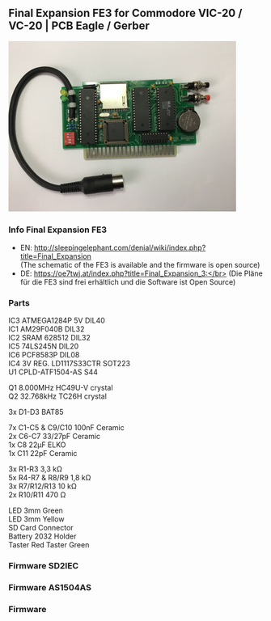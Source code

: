 ## Final Expansion FE3 for Commodore VIC-20 / VC-20 | PCB Eagle / Gerber
<img width="450" src="https://raw.githubusercontent.com/edi-z/FE3/master/images/FE3.jpg">

### Info Final Expansion FE3
* EN: http://sleepingelephant.com/denial/wiki/index.php?title=Final_Expansion </br>
(The schematic of the FE3 is available and the firmware is open source) 
* DE: https://oe7twj.at/index.php?title=Final_Expansion_3:</br>
(Die Pläne für die FE3 sind frei erhältlich und die Software ist Open Source)

### Parts
IC3 ATMEGA1284P 5V DIL40    
IC1 AM29F040B DIL32    
IC2 SRAM 628512 DIL32    
IC5 74LS245N DIL20    
IC6 PCF8583P DIL08    
IC4 3V REG. LD1117S33CTR SOT223    
U1 CPLD-ATF1504-AS S44
    
Q1 8.000MHz HC49U-V crystal    
Q2 32.768kHz TC26H crystal    
    
3x D1-D3 BAT85    
    
7x C1-C5 & C9/C10 100nF Ceramic    
2x C6-C7 33/27pF Ceramic     
1x C8 22µF ELKO    
1x C11 22pF Ceramic	    
    	
3x R1-R3 3,3 kΩ    
5x R4-R7 & R8/R9 1,8 kΩ    
3x R7/R12/R13 10 kΩ    
2x R10/R11 470 Ω    
    
LED 3mm Green    
LED 3mm Yellow    
SD Card Connector    
Battery 2032 Holder    
Taster Red
Taster Green
    
### Firmware SD2IEC

### Firmware AS1504AS

### Firmware 
